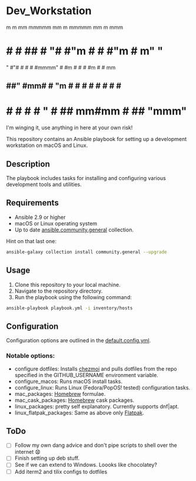 # Dev_Workstation

                                                 
m     m   mm   mmmmm  mm   m mmmmm  mm   m   mmm 
#  #  #   ##   #   "# #"m  #   #    #"m  # m"   "
" #"# #  #  #  #mmmm" # #m #   #    # #m # #   mm
 ## ##"  #mm#  #   "m #  # #   #    #  # # #    #
 #   #  #    # #    " #   ## mm#mm  #   ##  "mmm"

I'm winging it, use anything in here at your own risk! 

This repository contains an Ansible playbook for setting up a development workstation on macOS and Linux.

## Description

The playbook includes tasks for installing and configuring various development tools and utilities.

## Requirements

- Ansible 2.9 or higher
- macOS or Linux operating system
- Up to date [ansible.community.general](https://docs.ansible.com/ansible/latest/collections/community/general/index.html) collection.

Hint on that last one:

```bash
ansible-galaxy collection install community.general --upgrade
```

## Usage

1. Clone this repository to your local machine.
2. Navigate to the repository directory.
3. Run the playbook using the following command:

```bash
ansible-playbook playbook.yml -i inventory/hosts
```

## Configuration

Configuration options are outlined in the [default.config.yml](./default.config.yml). 

### Notable options:

- configure dotfiles: Installs [chezmoi](https://www.chezmoi.io/) and pulls dotfiles from the repo specified in the GITHUB_USERNAME environment variable.
- configure_macos: Runs macOS install tasks.
- configure_linux: Runs Linux (Fedora/PopOS! tested) configuration tasks.
- mac_packages: [Homebrew](https://brew.sh/) formulae.
- mac_cask_packages: [Homebrew](https://brew.sh/) cask packages.
- linux_packages: pretty self explanatory. Currently supports dnf|apt.
- linux_flatpak_packages: Same as above only [Flatpak](https://www.flatpak.org/).

## ToDo

- [ ] Follow my own dang advice and don't pipe scripts to shell over the internet 😧
- [ ] Finish setting up deb stuff.
- [ ] See if we can extend to Windows. Loooks like chocolatey?
- [ ] Add iterm2 and tilix configs to dotfiles
